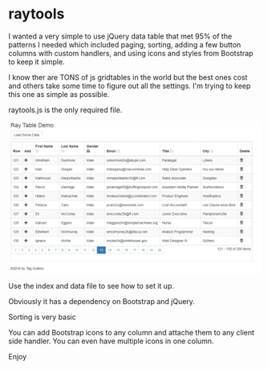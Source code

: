 # raytools
I wanted a very simple to use jQuery data table that met 95% of the patterns I needed which included paging, sorting, 
adding a few button columns with custom handlers, and using icons and styles from Bootstrap to keep it simple.

I know ther are TONS of js gridtables in the world but the best ones cost and others take some time to figure out all the settings.
I'm trying to keep this one as simple as possible.

raytools.js is the only required file.

![Raytools data grid](/Screenshots/screen.png)

Use the index and data file to see how to set it up.

Obviously it has a dependency on Bootstrap and jQuery.

Sorting is very basic

You can add Bootstrap icons to any column and attache them to any client side handler. You can even have multiple icons in one column.

Enjoy
